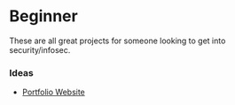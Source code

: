 # Beginner

These are all great projects for someone looking to get into security/infosec.

### Ideas

- [Portfolio Website](../ideas/portfolio-website.md)
